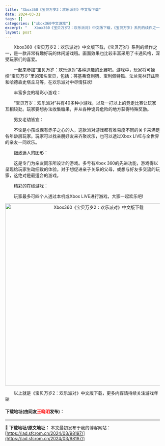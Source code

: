 ```yaml
---
title: "Xbox360《宝贝万岁2：欢乐派对》中文版下载"
date: 2024-03-31
tags: []
categories: ["xbox360中文游戏"]
excerpt: "　　Xbox360《宝贝万岁2：欢乐派对》中文版下载，《宝贝万岁》系列的续作之一，是一款非常有趣好玩的休闲游戏哦。画面效果也比较丰富采用了卡通风格，深受玩家们的喜爱。 　　一起来参加&ldquo;宝贝万岁：欢乐派对&rdquo;各种逗趣的比赛吧。游戏中，玩家将可操控&ldquo;宝贝万岁&amp;rdquo&hellip;"
layout: post
---
```


 <p>　　Xbox360《宝贝万岁2：欢乐派对》中文版下载，《宝贝万岁》系列的续作之一，是一款非常有趣好玩的休闲游戏哦。画面效果也比较丰富采用了卡通风格，深受玩家们的喜爱。</p> <p>　　一起来参加&ldquo;宝贝万岁：欢乐派对&rdquo;各种逗趣的比赛吧。游戏中，玩家将可操控&ldquo;宝贝万岁&rdquo;里的知名宝贝，包括：芬基弗奇刺猬、宝利佩特狐、法兰克林菲兹熊和哈德森史塔丘马等，在欢乐派对中尽情狂欢!</p> <p>　　丰富多变的精彩小游戏：</p> <p>　　&ldquo;宝贝万岁：欢乐派对&rdquo;共有40多种小游戏，以及一打以上的竞走比赛让玩家互相较劲。玩家要想办法收集糖果，并从各种诡异危险的地方获得特殊奖励。</p> <p>　　男女老幼皆宜：</p> <p>　　不论是小孩或保有赤子之心的人，这款派对游戏都有难易度不同的关卡来满足各年龄层玩家。玩家可以找亲朋好友来齐聚欢乐，也可以透过Xbox LIVE与全世界的亲友一同欢乐。</p> <p>　　细致迷人的图形：</p> <p>　　这是专门为亲友同乐所设计的游戏。多亏有Xbox 360的先进功能，游戏得以呈现给玩家生动细致的体验。对于想促进亲子关系的父母，或想与好友多交流的玩家，这绝对是最适合的游戏。</p> <p>　　精彩的在线游戏：</p> <p>　　玩家最多可四个人透过本机或Xbox LIVE进行游戏，大家一起欢乐吧!</p> <p align="center"><img align="" border="0" src="https://lad.sfcrom.cn/wp-content/uploads/2024/03/20240330_66083deac77fd.jpg" width="593" alt="Xbox360《宝贝万岁2：欢乐派对》中文版下载" /></p> <p>　　以上就是《宝贝万岁2：欢乐派对》中文版下载，更多内容请持续关注游戏年轮</p> <p><h4>下载地址(由网友<font color="red">王晓明</font>发布)：</h4></p> 

---
📖 **下载地址/原文地址：** 本文最初发布于我的博客网站：[https://lad.sfcrom.cn/2024/03/98197/](https://lad.sfcrom.cn/2024/03/98197/)
